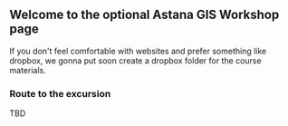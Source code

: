 ## Welcome to the optional Astana GIS Workshop page

If you don't feel comfortable with websites and prefer something like dropbox, we gonna put soon create a dropbox folder for the course materials. 

### Route to the excursion

TBD

